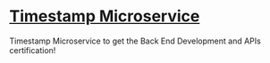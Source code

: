 
# [Timestamp Microservice](https://www.freecodecamp.org/learn/apis-and-microservices/apis-and-microservices-projects/timestamp-microservice)
Timestamp Microservice to get the Back End Development and APIs certification!
